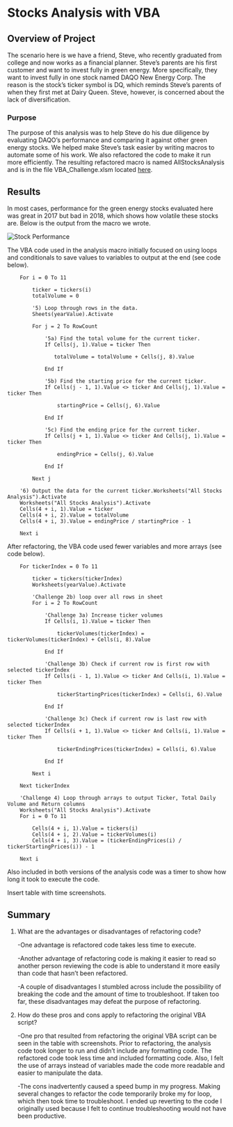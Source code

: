 # Stocks Analysis with VBA

## Overview of Project

The scenario here is we have a friend, Steve, who recently graduated from college and now works as a financial planner.  Steve’s parents are his first customer and want to invest fully in green energy.  More specifically, they want to invest fully in one stock named DAQO New Energy Corp.  The reason is the stock’s ticker symbol is DQ, which reminds Steve’s parents of when they first met at Dairy Queen.  Steve, however, is concerned about the lack of diversification.

### Purpose

The purpose of this analysis was to help Steve do his due diligence by evaluating DAQO’s performance and comparing it against other green energy stocks.  We helped make Steve’s task easier by writing macros to automate some of his work.  We also refactored the code to make it run more efficiently.  The resulting refactored macro is named AllStocksAnalysis and is in the file VBA_Challenge.xlsm located [here](https://github.com/mshideler/Stocks-Analysis.git).

## Results

In most cases, performance for the green energy stocks evaluated here was great in 2017 but bad in 2018, which shows how volatile these stocks are.  Below is the output from the macro we wrote.

![Stock Performance](https://github.com/mshideler/Stocks-Analysis/tree/main/Resources/Stock_Performance.png)

The VBA code used in the analysis macro initially focused on using loops and conditionals to save values to variables to output at the end (see code below).
```
    For i = 0 To 11
        
        ticker = tickers(i)
        totalVolume = 0
        
        '5) Loop through rows in the data.
        Sheets(yearValue).Activate
        
        For j = 2 To RowCount
        
            '5a) Find the total volume for the current ticker.
            If Cells(j, 1).Value = ticker Then
            
               totalVolume = totalVolume + Cells(j, 8).Value
               
            End If
        
            '5b) Find the starting price for the current ticker.
            If Cells(j - 1, 1).Value <> ticker And Cells(j, 1).Value = ticker Then
                
                startingPrice = Cells(j, 6).Value
                
            End If
                           
            '5c) Find the ending price for the current ticker.
            If Cells(j + 1, 1).Value <> ticker And Cells(j, 1).Value = ticker Then
            
                endingPrice = Cells(j, 6).Value
                
            End If
            
        Next j
        
    '6) Output the data for the current ticker.Worksheets("All Stocks Analysis").Activate
    Worksheets("All Stocks Analysis").Activate
    Cells(4 + i, 1).Value = ticker
    Cells(4 + i, 2).Value = totalVolume
    Cells(4 + i, 3).Value = endingPrice / startingPrice - 1
    
    Next i
```

After refactoring, the VBA code used fewer variables and more arrays (see code below).
```
    For tickerIndex = 0 To 11
        
        ticker = tickers(tickerIndex)
        Worksheets(yearValue).Activate
        
        'Challenge 2b) loop over all rows in sheet
        For i = 2 To RowCount
            
            'Challenge 3a) Increase ticker volumes
            If Cells(i, 1).Value = ticker Then
                
                tickerVolumes(tickerIndex) = tickerVolumes(tickerIndex) + Cells(i, 8).Value
            
            End If
            
            'Challenge 3b) Check if current row is first row with selected tickerIndex
            If Cells(i - 1, 1).Value <> ticker And Cells(i, 1).Value = ticker Then
                
                tickerStartingPrices(tickerIndex) = Cells(i, 6).Value
            
            End If
            
            'Challenge 3c) Check if current row is last row with selected tickerIndex
            If Cells(i + 1, 1).Value <> ticker And Cells(i, 1).Value = ticker Then
            
                tickerEndingPrices(tickerIndex) = Cells(i, 6).Value
            
            End If
                              
        Next i
        
    Next tickerIndex
    
    'Challenge 4) Loop through arrays to output Ticker, Total Daily Volume and Return columns
    Worksheets("All Stocks Analysis").Activate
    For i = 0 To 11
    
        Cells(4 + i, 1).Value = tickers(i)
        Cells(4 + i, 2).Value = tickerVolumes(i)
        Cells(4 + i, 3).Value = (tickerEndingPrices(i) / tickerStartingPrices(i)) - 1
    
    Next i
```

Also included in both versions of the analysis code was a timer to show how long it took to execute the code.  

Insert table with time screenshots.

## Summary

1.  What are the advantages or disadvantages of refactoring code?

    -One advantage is refactored code takes less time to execute.
  
    -Another advantage of refactoring code is making it easier to read so another person reviewing the code is able to understand it more easily than code that hasn’t been refactored.
    
    -A couple of disadvantages I stumbled across include the possibility of breaking the code and the amount of time to troubleshoot.  If taken too far, these disadvantages may defeat the purpose of refactoring.

2.  How do these pros and cons apply to refactoring the original VBA script?

    -One pro that resulted from refactoring the original VBA script can be seen in the table with screenshots. Prior to refactoring, the analysis code took longer to run and didn’t include any formatting code.  The refactored code took less time and included formatting code.  Also, I felt the use of arrays instead of variables made the code more readable and easier to manipulate the data.
    
    -The cons inadvertently caused a speed bump in my progress.  Making several changes to refactor the code temporarily broke my for loop, which then took time to troubleshoot.  I ended up reverting to the code I originally used because I felt to continue troubleshooting would not have been productive.


